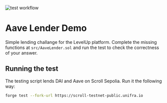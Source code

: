 ![test workflow](./actions/workflows/test.yml/badge.svg)

# Aave Lender Demo

Simple lending challange for the LevelUp platform. Complete the missing functions at `src/AaveLender.sol` and run the test to check the correctness of your answer.

## Running the test

The testing script lends DAI and Aave on Scroll Sepolia. Run it the following way:

```bash
forge test --fork-url https://scroll-testnet-public.unifra.io
```
